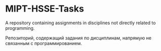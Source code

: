# MIPT-HSSE-Tasks

A repository containing assignments in disciplines not directly related to programming.

Репозиторий, содержащий задания по дисциплинам, напрямую не связанным с программированием.
